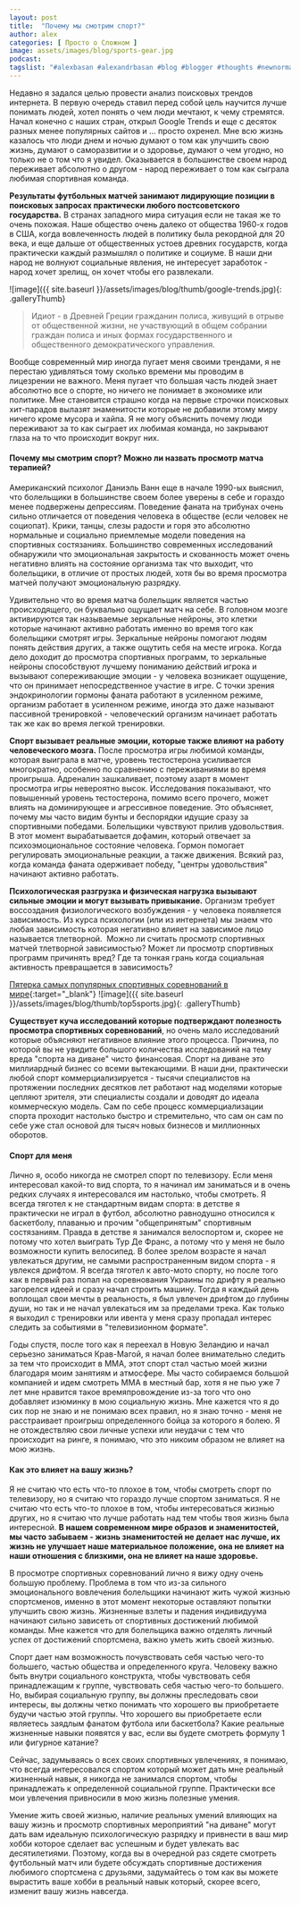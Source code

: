 ```yaml
---
layout: post
title:  "Почему мы смотрим спорт?"
author: alex
categories: [ Просто о Сложном ]
image: assets/images/blog/sports-gear.jpg
podcast:
tagslist: "#alexbasan #alexandrbasan #blog #blogger #thoughts #newnormal #lifeisgood #freedom #life #lifechoice #sport #dreams #алексбасан #александрбасан #блог #блоггер #простоосложном #какработаетмир #какустроенмир #выбор #жизненныйвыбор #жизнь #личныйопыт #мир #нашмир #мечты #спорт #футбол #матч"
---
```


Недавно я задался целью провести анализ поисковых трендов интернета. В первую очередь ставил перед собой цель научится лучше понимать людей, хотел понять о чем люди мечтают, к чему стремятся. Начал конечно с наших стран, открыл Google Trends и еще с десяток разных менее популярных сайтов и ... просто охренел. Мне всю жизнь казалось что люди днем и ночью думают о том как улучшить свою жизнь, думают о саморазвитии и о здоровье, думают о чем угодно, но только не о том что я увидел. Оказывается в большинстве своем народ переживает абсолютно о другом - народ переживает о том как сыграла любимая спортивная команда.

**Результаты футбольных матчей занимают лидирующие позиции в поисковых запросах практически любого постсоветского государства.** В странах западного мира ситуация если не такая же то очень похожая. Наше общество очень далеко от общества 1960-х годов в США, когда вовлеченность людей в политику была рекордной для 20 века, и еще дальше от общественных устоев древних государств, когда практически каждый размышлял о политике и социуме. В наши дни народ не волнуют социальные явления, не интересует заработок - народ хочет зрелищ, он хочет чтобы его развлекали.

![image]({{ site.baseurl }}/assets/images/blog/thumb/google-trends.jpg){: .galleryThumb}

> Идиот - в Древней Греции гражданин полиса, живущий в отрыве от общественной жизни, не участвующий в общем собрании граждан полиса и иных формах государственного и общественного демократического управления.

Вообще современный мир иногда пугает меня своими трендами, я не перестаю удивляться тому сколько времени мы проводим в лицезрении не важного. Меня пугает что большая часть людей знает абсолютно все о спорте, но ничего не понимает в экономике или политике. Мне становится страшно когда на первые строчки поисковых хит-парадов вылазят знаменитости которые не добавили этому миру ничего кроме мусора и хайпа. Я не могу объяснить почему люди переживают за то как сыграет их любимая команда, но закрывают глаза на то что происходит вокруг них.

#### Почему мы смотрим спорт? Можно ли назвать просмотр матча терапией?

Американский психолог Даниэль Ванн еще в начале 1990-ых выяснил, что болельщики в большинстве своем более уверены в себе и гораздо менее подвержены депрессиям. Поведение фаната на трибунах очень сильно отличается от поведения человека в обществе (если человек не социопат). Крики, танцы, слезы радости и горя это абсолютно нормальные и социально приемлемые модели поведения на спортивных состязаниях. Большинство современных исследований обнаружили что эмоциональная закрытость и скованность может очень негативно влиять на состояние организма так что выходит, что болельщики, в отличие от простых людей, хотя бы во время просмотра матчей получают эмоциональную разрядку.

Удивительно что во время матча болельщик является частью происходящего, он буквально ощущает матч на себе. В головном мозге активируются так называемые зеркальные нейроны, это клетки которые начинают активно работать именно во время того как болельщики смотрят игры. Зеркальные нейроны помогают людям понять действия других, а также ощутить себя на месте игрока. Когда дело доходит до просмотра спортивных программ, то зеркальные нейроны способствуют лучшему пониманию действий игрока и вызывают сопереживающие эмоции - у человека возникает ощущение, что он принимает непосредственное участие в игре. С точки зрения эндокринологии гормоны фаната работают в усиленном режиме, организм работает в усиленном режиме, иногда это даже называют пассивной тренировкой - человеческий организм начинает работать так же как во время легкой тренировки.

**Спорт вызывает реальные эмоции, которые также влияют на работу человеческого мозга.** После просмотра игры любимой команды, которая выиграла в матче, уровень тестостерона усиливается многократно, особенно по сравнению с переживаниями во время проигрыша. Адреналин зашкаливает, поэтому азарт в момент просмотра игры невероятно высок. Исследования показывают, что повышенный уровень тестостерона, помимо всего прочего, может влиять на доминирующее и агрессивное поведение. Это объясняет, почему мы часто видим бунты и беспорядки идущие сразу за спортивными победами. Болельщики чувствуют прилив удовольствия. В этот момент вырабатывается дофамин, который отвечает за психоэмоциональное состояние человека. Гормон помогает регулировать эмоциональные реакции, а также движения. Всякий раз, когда команда фаната одерживает победу, "центры удовольствия" начинают активно работать.

**Психологическая разгрузка и физическая нагрузка вызывают сильные эмоции и могут вызывать привыкание.** Организм требует воссоздания физиологического возбуждения - у человека появляется зависимость. Из курса психологии (или из интернета) мы знаем что любая зависимость которая негативно влияет на зависимое лицо называется тлетворной.  Можно ли считать просмотр спортивных матчей тлетворной зависимостью? Может ли просмотр спортивных программ причинять вред? Где та тонкая грань когда социальная активность превращается в зависимость?

[Пятерка самых популярных спортивных соревнований в мире](https://www.facebook.com/business/news/insights/the-changing-profile-of-sports-fans-around-the-world){:target="_blank"}
![image]({{ site.baseurl }}/assets/images/blog/thumb/top5sports.jpg){: .galleryThumb}


**Существует куча исследований которые подтверждают полезность просмотра спортивных соревнований**, но очень мало исследований которые объясняют негативное влияние этого процесса. Причина, по которой вы не увидите большого количества исследований на тему вреда "спорта на диване" чисто финансовая. Спорт на диване это миллиардный бизнес со всеми вытекающими. В наши дни, практически любой спорт коммерциализируется - тысячи специалистов на протяжении последних десятков лет работают над моделями которые цепляют зрителя, эти специалисты создали и доводят до идеала коммерческую модель. Сам по себе процесс коммерциализации спорта проходит настолько быстро и стремительно, что сам он сам по себе уже стал основой для тысяч новых бизнесов и миллионных оборотов.

#### Спорт для меня

Лично я, особо никогда не смотрел спорт по телевизору. Если меня интересовал какой-то вид спорта, то я начинал им заниматься и в очень редких случаях я интересовался им настолько, чтобы смотреть. Я всегда тяготел к не стандартным видам спорта: в детстве я практически не играл в футбол, абсолютно равнодушно относился к баскетболу, плаванью и прочим "общепринятым" спортивным состязаниям. Правда в детстве я занимался велоспортом и, скорее не потому что хотел выиграть Тур Де Франс, а потому что у меня не было возможности купить велосипед. В более зрелом возрасте я начал увлекаться другим, не самыми распространенным видом спорта - я увлекся дрифтом. Я всегда тяготел к авто-мото спорту, но после того как в первый раз попал на соревнования Украины по дрифту я реально загорелся идеей и сразу начал строить машину. Тогда я каждый день воплощал свои мечты в реальность, я был увлечен дрифтом до глубины души, но так и не начал увлекаться им за пределами трека. Как только я выходил с тренировки или ивента у меня сразу пропадал интерес следить за событиями в "телевизионном формате".

Годы спустя, после того как я переехал в Новую Зеландию и начал серьезно заниматься Крав-Магой, я начал более внимательно следить за тем что происходит в MMA, этот спорт стал частью моей жизни благодаря моим занятиям и атмосфере. Мы часто собираемся большой компанией и идем смотреть MMA в местный бар, хотя я не пью уже 7 лет мне нравится такое времяпровождение из-за того что оно добавляет изюминку в мою социальную жизнь. Мне кажется что я до сих пор не знаю и не понимаю всех правил, но я знаю точно - меня не расстраивает проигрыш определенного бойца за которого я болею. Я не отождествляю свои личные успехи или неудачи с тем что происходит на ринге, я понимаю, что это никоим образом не влияет на мою жизнь.

#### Как это влияет на вашу жизнь?

Я не считаю что есть что-то плохое в том, чтобы смотреть спорт по телевизору, но я считаю что гораздо лучше спортом заниматься. Я не считаю что есть что-то плохое в том, чтобы интересоваться жизнью других, но я считаю что лучше работать над тем чтобы твоя жизнь была интересной. **В нашем современном мире образов и знаменитостей, мы часто забываем - жизнь знаменитостей не делает нас лучше, их жизнь не улучшает наше материальное положение, она не влияет на наши отношения с близкими, она не влияет на наше здоровье.**

В просмотре спортивных соревнований лично я вижу одну очень большую проблему. Проблема в том что из-за сильного эмоционального вовлечения болельщики начинают жить чужой жизнью спортсменов, именно в этот момент некоторые оставляют попытки улучшить свою жизнь. Жизненные взлеты и падения индивидуума начинают сильно зависеть от спортивных достижений любимой команды. Мне кажется что для болельщика важно отделять личный успех от достижений спортсмена, важно уметь жить своей жизнью.

Спорт дает нам возможность почувствовать себя частью чего-то большего, частью общества и определенного круга. Человеку важно быть внутри социального конструкта, чтобы чувствовать себя принадлежащим к группе, чувствовать себя частью чего-то большего. Но, выбирая социальную группу, вы должны преследовать свои интересы, вы должны четко понимать что хорошего вы приобретаете будучи частью этой группы. Что хорошего вы приобретаете если являетесь заядлым фанатом футбола или баскетбола? Какие реальные жизненные навыки появятся у вас, если вы будете смотреть формулу 1 или фигурное катание?

Сейчас, задумываясь о всех своих спортивных увлечениях, я понимаю, что всегда интересовался спортом который может дать мне реальный жизненный навык, я никогда не занимался спортом, чтобы принадлежать к определенной социальной группе. Практически все мои увлечения привносили в мою жизнь полезные умения. 

Умение жить своей жизнью, наличие реальных умений влияющих на вашу жизнь и просмотр спортивных мероприятий "на диване" могут дать вам идеальную психологическую разрядку и привнести в ваш мир хобби которое сделает вас успешным и будет увлекать вас десятилетиями. Поэтому, когда вы в очередной раз сядете смотреть футбольный матч или будете обсуждать спортивные достижения любимого спортсмена с друзьями, задумайтесь о том как вы можете вырастить ваше хобби в реальный навык который, скорее всего, изменит вашу жизнь навсегда.